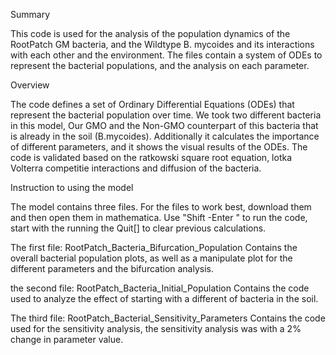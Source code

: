 Summary

This code is used for the analysis of the population dynamics of the RootPatch GM bacteria, and the Wildtype B. mycoides and its interactions with each other and the environment. The files contain a system of ODEs to represent the bacterial populations, and the analysis on each parameter.

Overview

The code defines a set of Ordinary Differential Equations (ODEs) that represent the bacterial population over time. We took two different bacteria in this model, Our GMO and the Non-GMO counterpart of this bacteria that is already in the soil (B.mycoides). Additionally it calculates the importance of different parameters, and it shows the visual results of the ODEs. The code is validated based on the ratkowski square root equation, lotka Volterra competitie interactions and diffusion of the bacteria.

Instruction to using the model

The model contains three files. For the files to work best, download them and then open them in mathematica. Use "Shift -Enter " to run the code, start with the running the Quit[] to clear previous calculations.

The first file: RootPatch_Bacteria_Bifurcation_Population Contains the overall bacterial population plots, as well as a manipulate plot for the different parameters and the bifurcation analysis. 

the second file: RootPatch_Bacteria_Initial_Population Contains the code used to analyze the effect of starting with a different of bacteria in the soil.

The third file: RootPatch_Bacterial_Sensitivity_Parameters Contains the code used for the sensitivity analysis, the sensitivity analysis was with a 2% change in parameter value.
